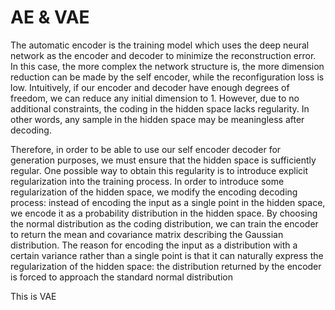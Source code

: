 # AE & VAE

The automatic encoder is the training model which uses the deep neural network as the encoder and decoder to minimize the reconstruction error. In this case, the more complex the network structure is, the more dimension reduction can be made by the self encoder, while the reconfiguration loss is low. Intuitively, if our encoder and decoder have enough degrees of freedom, we can reduce any initial dimension to 1. However, due to no additional constraints, the coding in the hidden space lacks regularity. In other words, any sample in the hidden space may be meaningless after decoding.

Therefore, in order to be able to use our self encoder decoder for generation purposes, we must ensure that the hidden space is sufficiently regular. One possible way to obtain this regularity is to introduce explicit regularization into the training process. In order to introduce some regularization of the hidden space, we modify the encoding decoding process: instead of encoding the input as a single point in the hidden space, we encode it as a probability distribution in the hidden space. By choosing the normal distribution as the coding distribution, we can train the encoder to return the mean and covariance matrix describing the Gaussian distribution. The reason for encoding the input as a distribution with a certain variance rather than a single point is that it can naturally express the regularization of the hidden space: the distribution returned by the encoder is forced to approach the standard normal distribution

This is VAE